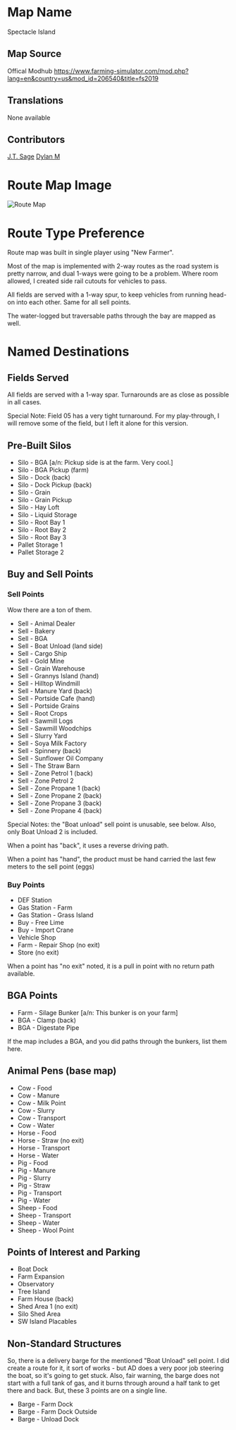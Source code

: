 # Map Name

Spectacle Island

## Map Source

Offical Modhub
https://www.farming-simulator.com/mod.php?lang=en&country=us&mod_id=206540&title=fs2019

## Translations

None available

## Contributors
[J.T. Sage](https://github.com/jtsage)
[Dylan M](https://github.com/Dylan-M)

# Route Map Image

![Route Map](Map.png)

# Route Type Preference

Route map was built in single player using "New Farmer".

Most of the map is implemented with 2-way routes as the road system is pretty narrow, and dual 1-ways were going to be a problem.  Where room allowed, I created side rail cutouts for vehicles to pass.  

All fields are served with a 1-way spur, to keep vehicles from running head-on into each other.  Same for all sell points.

The water-logged but traversable paths through the bay are mapped as well.

# Named Destinations

## Fields Served

All fields are served with a 1-way spar.  Turnarounds are as close as possible in all cases.

Special Note: Field 05 has a very tight turnaround. For my play-through, I will remove some of the field, but I left it alone for this version.

## Pre-Built Silos

 * Silo - BGA [a/n: Pickup side is at the farm. Very cool.]
 * Silo - BGA Pickup (farm)
 * Silo - Dock (back)
 * Silo - Dock Pickup (back)
 * Silo - Grain
 * Silo - Grain Pickup
 * Silo - Hay Loft
 * Silo - Liquid Storage
 * Silo - Root Bay 1
 * Silo - Root Bay 2
 * Silo - Root Bay 3
 * Pallet Storage 1
 * Pallet Storage 2

## Buy and Sell Points

### Sell Points

Wow there are a ton of them.

 * Sell - Animal Dealer
 * Sell - Bakery
 * Sell - BGA
 * Sell - Boat Unload (land side)
 * Sell - Cargo Ship
 * Sell - Gold Mine
 * Sell - Grain Warehouse
 * Sell - Grannys Island (hand)
 * Sell - Hilltop Windmill
 * Sell - Manure Yard (back)
 * Sell - Portside Cafe (hand)
 * Sell - Portside Grains
 * Sell - Root Crops
 * Sell - Sawmill Logs
 * Sell - Sawmill Woodchips
 * Sell - Slurry Yard
 * Sell - Soya Milk Factory
 * Sell - Spinnery (back)
 * Sell - Sunflower Oil Company
 * Sell - The Straw Barn
 * Sell - Zone Petrol 1 (back)
 * Sell - Zone Petrol 2
 * Sell - Zone Propane 1 (back)
 * Sell - Zone Propane 2 (back)
 * Sell - Zone Propane 3 (back)
 * Sell - Zone Propane 4 (back)

Special Notes: the "Boat unload" sell point is unusable, see below. Also, only Boat Unload 2 is included.

When a point has "back", it uses a reverse driving path.

When a point has "hand", the product must be hand carried the last few meters to the sell point (eggs)

### Buy Points

 * DEF Station
 * Gas Station - Farm
 * Gas Station - Grass Island
 * Buy - Free Lime
 * Buy - Import Crane
 * Vehicle Shop
 * Farm - Repair Shop (no exit)
 * Store (no exit)

When a point has "no exit" noted, it is a pull in point with no return path available.

## BGA Points

 * Farm - Silage Bunker [a/n: This bunker is on your farm]
 * BGA - Clamp (back)
 * BGA - Digestate Pipe

 If the map includes a BGA, and you did paths through the bunkers, list them here.
 
## Animal Pens (base map)

 * Cow - Food
 * Cow - Manure
 * Cow - Milk Point
 * Cow - Slurry
 * Cow - Transport
 * Cow - Water
 * Horse - Food
 * Horse - Straw (no exit)
 * Horse - Transport
 * Horse - Water
 * Pig - Food
 * Pig - Manure
 * Pig - Slurry
 * Pig - Straw
 * Pig - Transport
 * Pig - Water
 * Sheep - Food
 * Sheep - Transport
 * Sheep - Water
 * Sheep - Wool Point

## Points of Interest and Parking

 * Boat Dock
 * Farm Expansion
 * Observatory
 * Tree Island
 * Farm House (back)
 * Shed Area 1 (no exit)
 * Silo Shed Area
 * SW Island Placables

## Non-Standard Structures
 
So, there is a delivery barge for the mentioned "Boat Unload" sell point.  I did create a route for it, it sort of works - but AD does a very poor job steering the boat, so it's going to get stuck.  Also, fair warning, the barge does not start with a full tank of gas, and it burns through around a half tank to get there and back.  But, these 3 points are on a single line.

 * Barge - Farm Dock
 * Barge - Farm Dock Outside
 * Barge - Unload Dock
